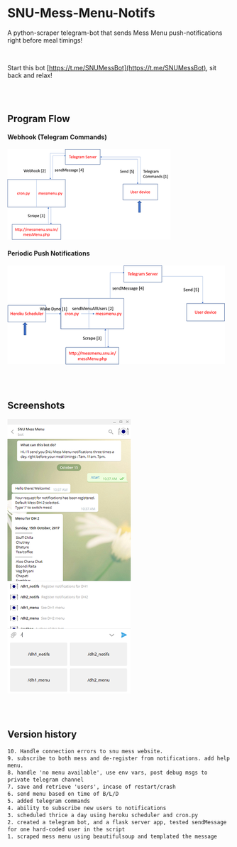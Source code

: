 # SNU-Mess-Menu-Notifs

A python-scraper telegram-bot that sends Mess Menu push-notifications right before meal timings!

<br>

Start this bot [https://t.me/SNUMessBot](https://t.me/SNUMessBot), sit back and relax!

<br><br>

## Program Flow

#### Webhook (Telegram Commands)

![flow1](/imgs/flow1.png)

#### Periodic Push Notifications

![flow2](/imgs/flow2.png)

<br><br>

## Screenshots

![screenshot](/imgs/screenshot.png)

<br><br>

## Version history

	10. Handle connection errors to snu mess website. 
	9. subscribe to both mess and de-register from notifications. add help menu.
	8. handle 'no menu available', use env vars, post debug msgs to private telegram channel
	7. save and retrieve 'users', incase of restart/crash
	6. send menu based on time of B/L/D
	5. added telegram commands
	4. ability to subscribe new users to notifications
	3. scheduled thrice a day using heroku scheduler and cron.py
	2. created a telegram bot, and a flask server app, tested sendMessage for one hard-coded user in the script
	1. scraped mess menu using beautifulsoup and templated the message